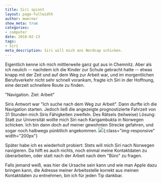 ```yaml
---
title: Siri spinnt
layout: page-fullwidth
author: mwerner
show_meta: true
categories:
- computer
date: 2018-02-13
tags:
- Siri
meta_description: Siri will mich ans Nordcap schicken.
---
```

Eigentlich kenne ich mich mittlerweile ganz gut aus in Chemnitz.
Aber als ich neulich -- nachdem ich die Kinder zur Schule gebracht
hatte -- etwas knapp mit der Zeit und auf dem Weg zur Arbeit war, und im morgentlichen
Berufsverkehr nicht sehr schnell vorankam, fragte ich Siri in der
Hoffnung, eine derzeit schnellere Route zu finden.

"Navigation. Ziel: Arbeit"

Siris Antwort war "Ich suche nach dem Weg zur Arbeit". Dann durfte ich
die Navigation starten. Jedoch ließ die angezeigte prognostizierte
Fahrzeit von 31 Stunden mich Siris Fähigkeiten zweifeln.
Des Rätsels (teilweise) Lösung: Statt zur Universität wollte mich Siri
nach Karigambukta in Norwegen schicken. Ich bin dann doch auf meiner
gewohnten Strecke gefahren, und sogar noch halbwegs pünktlich
angekommen.
![]({{site.urlimg}}/siri-norway.png){:class="img-responsive" width="200px"}

Später habe ich es wiederholt probiert: Stets will mich Siri nach
Norwegen navigieren. Da hilft es auch nichts, noch einmal meine
Kontaktdaten zu überarbeiten, oder statt nach der Arbeit nach dem
"Büro" zu fragen.

Falls jemand weiß, was hier die Ursache sein kann und wie man Apple
dazu bringen kann, die Adresse meiner Arbeitsstelle korrekt aus meinen
Kontaktdaten zu entnehmen, bin ich für jeden Tip dankbar.

